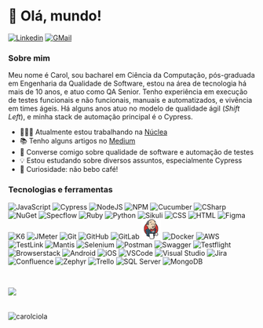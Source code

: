 # 👋 Olá, mundo!

<p align="left">
<a href="https://www.linkedin.com/in/carol-ciola"><img height="22em" alt="Linkedin" src="https://img.shields.io/badge/-LinkedIn-blue?style=for-the-badge&logo=Linkedin&logoColor=white"></a>

<a href="mailto:carol.ciola@gmail.com">
<img height="22em" alt="GMail" src="https://img.shields.io/badge/Gmail-D14836?style=for-the-badge&logo=gmail&logoColor=white"/>
</a>
</p>

### Sobre mim
Meu nome é Carol, sou bacharel em Ciência da Computação, pós-graduada em Engenharia da Qualidade de Software, estou na área de tecnologia há mais de 10 anos, e atuo como QA Senior. Tenho experiência em execução de testes funcionais e não funcionais, manuais e automatizados, e vivência em times ágeis. Há alguns anos atuo no modelo de qualidade ágil (*Shift Left*), e minha stack de automação principal é o Cypress.

* 👩🏻‍💻 Atualmente estou trabalhando na [Núclea](https://www.nuclea.com.br/)</br>
* 📚 Tenho alguns artigos no <a href="https://carolciola.medium.com/">Medium</a></br>
* 💬 Converse comigo sobre qualidade de software e automação de testes</br>
* 💡 Estou estudando sobre diversos assuntos, especialmente Cypress</br>
* 🤭 Curiosidade: não bebo café!

### Tecnologias e ferramentas
<p>
<img height="40em" alt="JavaScript" src="https://github.com/cciola/TIL/blob/master/images_devtools/JavaScript.svg"/>
<img height="40em" alt="Cypress" src="https://github.com/cciola/TIL/blob/master/images_devtools/Cypress.jpeg"/>
<img height="40em" alt="NodeJS" src="https://github.com/cciola/TIL/blob/master/images_devtools/nodejs.svg"/>
<img height="40em" alt="NPM" src="https://github.com/cciola/TIL/blob/master/images_devtools/npm.svg"/>
<img height="40em" alt="Cucumber"  src="https://github.com/cciola/TIL/blob/master/images_devtools/cucumber.svg"/>
<img height="40em" alt="CSharp" src="https://github.com/cciola/TIL/blob/master/images_devtools/csharp.svg"/>
<img height="40em" alt="NuGet" src="https://github.com/cciola/TIL/blob/master/images_devtools/nuget.png"/>
<img height="30em" alt="Specflow" src="https://github.com/cciola/TIL/blob/master/images_devtools/specflow.png"/> 
<img height="35em" alt="Ruby"  src="https://github.com/cciola/TIL/blob/master/images_devtools/ruby.svg"/>
<img height="40em" alt="Python" src="https://github.com/cciola/TIL/blob/master/images_devtools/Python.svg"/>
<img height="45em" alt="Sikuli" src="https://github.com/cciola/TIL/blob/master/images_devtools/Sikuli.png"/>
<img height="40em" alt="CSS" src="https://github.com/cciola/TIL/blob/master/images_devtools/CSS.svg"/>
<img height="40em" alt="HTML" src="https://github.com/cciola/TIL/blob/master/images_devtools/HTML.svg"/>
<img height="40em" alt="Figma" src="https://github.com/cciola/TIL/blob/master/images_devtools/Figma.svg"/>
<img height="40em" alt="K6" src="https://github.com/cciola/TIL/blob/master/images_devtools/K6.svg"/>
<img height="27em" alt="JMeter" src="https://github.com/cciola/TIL/blob/master/images_devtools/JMeter.svg"/>
<img height="40em" alt="Git" src="https://github.com/cciola/TIL/blob/master/images_devtools/Git.svg"/>
<img height="40em" alt="GitHub" src="https://github.com/cciola/TIL/blob/master/images_devtools/Github.svg"/>
<img height="40em" alt="GitLab" src="https://github.com/cciola/TIL/blob/master/images_devtools/GitLab.svg"/>
<img height="40em" alt="Jenkins" src="https://github.com/devicons/devicon/blob/master/icons/jenkins/jenkins-original.svg"/>
<img height="40em" alt="Docker" src="https://github.com/cciola/TIL/blob/master/images_devtools/Docker.svg"/>
<img height="40em" alt="AWS" src="https://github.com/cciola/TIL/blob/master/images_devtools/AWS.svg"/>
<img height="40em" alt="TestLink" src="https://github.com/cciola/TIL/blob/master/images_devtools/Testlink.png"/> 
<img height="37em" alt="Mantis" src="https://github.com/cciola/TIL/blob/master/images_devtools/Mantis.png"/> 
<img height="40em" alt="Selenium" src="https://github.com/cciola/TIL/blob/master/images_devtools/Selenium.png"/>
<img height="40em" alt="Postman" src="https://github.com/cciola/TIL/blob/master/images_devtools/Postman.svg"/>
<img height="40em" alt="Swagger" src="https://github.com/cciola/TIL/blob/master/images_devtools/Swagger.png"/>
<img height="40em" alt="Testflight" src="https://github.com/cciola/TIL/blob/master/images_devtools/Testflight.png"/>
<img height="40em" alt="Browserstack" src="https://github.com/cciola/TIL/blob/master/images_devtools/Browserstack.png"/>
<img height="40em" alt="Android" src="https://github.com/cciola/TIL/blob/master/images_devtools/Android.jpg"/>
<img height="35em" alt="iOS" src="https://github.com/cciola/TIL/blob/master/images_devtools/iOS.jpg"/>
<img height="40em" alt="VSCode" src="https://github.com/cciola/TIL/blob/master/images_devtools/VSCode.svg"/>
<img height="40em" alt="Visual Studio" src="https://github.com/cciola/TIL/blob/master/images_devtools/VisualStudio.svg"/>
<img height="40em" alt="Jira" src="https://github.com/cciola/TIL/blob/master/images_devtools/Jira.svg"/>
<img height="40em" alt="Confluence" src="https://github.com/cciola/TIL/blob/master/images_devtools/Confluence.svg"/>
<img height="35em" alt="Zephyr" src="https://github.com/cciola/TIL/blob/master/images_devtools/Zephyr.png"/> 
<img height="37em" alt="Trello" src="https://github.com/cciola/TIL/blob/master/images_devtools/Trello.svg"/>
<img height="40em" alt="SQL Server" src="https://github.com/cciola/TIL/blob/master/images_devtools/SQL.svg"/>
<img height="40em" alt="MongoDB" src="https://github.com/cciola/TIL/blob/master/images_devtools/MongoDB.svg"/>

<br><p>

<div>
  <img height="180em" src="https://github-readme-stats.vercel.app/api?username=cciola&show_icons=true&theme=dracula&include_all_commits=true&count_private=true"/>
</div>

<br>
<p align="left">
<img src="https://komarev.com/ghpvc/?username=cciola&label=Profile%20views&color=0e75b6&style=flat" alt="carolciola" /> </p> 
